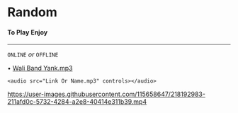 # Random


#### To Play Enjoy ####
********************************************

`ONLINE` *or* `OFFLINE`

• [Wali Band Yank.mp3](https://github.com/SongAlbum/Random/raw/refs/heads/main/pop/Yank.mp3)

~~~
<audio src="Link Or Name.mp3" controls></audio>
~~~







https://user-images.githubusercontent.com/115658647/218192983-211afd0c-5732-4284-a2e8-40414e311b39.mp4

